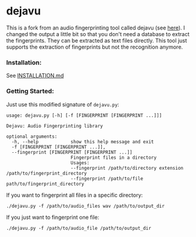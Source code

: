 dejavu
=======

This is a fork from an audio fingerprinting tool called dejavu (see [here](https://github.com/worldveil/dejavu/)). 
I changed the output a little bit so that you don't need a database to extract the fingerprints. They can be extracted as text files directly. 
This tool just supports the extraction of fingerprints but not the recognition anymore.

### Installation: 
See [INSTALLATION.md](INSTALLATION.md)

### Getting Started:
Just use this modified signature of `dejavu.py`:

``` 
usage: dejavu.py [-h] [-f [FINGERPRINT [FINGERPRINT ...]]]

Dejavu: Audio Fingerprinting library

optional arguments:
  -h, --help            show this help message and exit
  -f [FINGERPRINT [FINGERPRINT ...]], 
  --fingerprint [FINGERPRINT [FINGERPRINT ...]]
                        Fingerprint files in a directory
                        Usages:
                        --fingerprint /path/to/directory extension /path/to/fingerprint_directory
                        --fingerprint /path/to/file path/to/fingerprint_directory
```

If you want to fingerprint all files in a specific directory: 

```
./dejavu.py -f /path/to/audio_files wav /path/to/output_dir
```

If you just want to fingerprint one file:

```
./dejavu.py -f /path/to/audio_file /path/to/output_dir
``` 